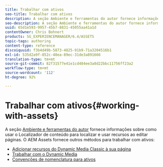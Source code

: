 ```yaml
---
title: Trabalhar com ativos
seo-title: Trabalhar com ativos
description: A seção Ambiente e ferramentas do autor fornece informações sobre como usar o Localizador de conteúdo para localizar e usar recursos ao editar páginas. O AEM Assets fornece outros métodos para trabalhar com ativos.
seo-description: A seção Ambiente e ferramentas do autor fornece informações sobre como usar o Localizador de conteúdo para localizar e usar recursos ao editar páginas. O AEM Assets fornece outros métodos para trabalhar com ativos.
uuid: 65d1e593-9957-45b7-8831-45055aa41a1d
contentOwner: Chris Bohnert
products: SG_EXPERIENCEMANAGER/6.4/ASSETS
topic-tags: authoring
content-type: reference
discoiquuid: f3b4d49b-5873-4825-91b9-71a3204516b1
exl-id: 535d2a9f-852c-48ea-89ec-31de3a891666
translation-type: tm+mt
source-git-commit: 82f31577e41e1cd484ee3a8d22bbc11756ff23a2
workflow-type: tm+mt
source-wordcount: '112'
ht-degree: 92%

---
```


# Trabalhar com ativos{#working-with-assets}

A seção [Ambiente e ferramentas do autor](/help/sites-authoring/author-environment-tools.md) fornece informações sobre como usar o Localizador de conteúdo para localizar e usar recursos ao editar páginas.  O AEM Assets fornece outros métodos para trabalhar com ativos:

* [Adicionar recursos do Dynamic Media Classic à sua página](/help/sites-classic-ui-authoring/manage-assets-classic-s7.md)
* [Trabalhar com o Dynamic Media](/help/sites-classic-ui-authoring/dynamic-media-assets.md)
* [Convenções de nomenclatura para ativos](/help/sites-classic-ui-authoring/asset-naming-conventions.md)
